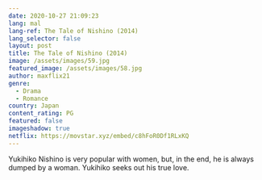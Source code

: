 ```yaml
---
date: 2020-10-27 21:09:23
lang: mal
lang-ref: The Tale of Nishino (2014)
lang_selector: false
layout: post
title: The Tale of Nishino (2014)
image: /assets/images/59.jpg
featured_image: /assets/images/58.jpg
author: maxflix21
genre:
  - Drama
  - Romance
country: Japan
content_rating: PG
featured: false
imageshadow: true
netflix: https://movstar.xyz/embed/c8hFoR0Df1RLxKQ
---
```

Yukihiko Nishino is very popular with women, but, in the end, he is always dumped by a woman. Yukihiko seeks out his true love.